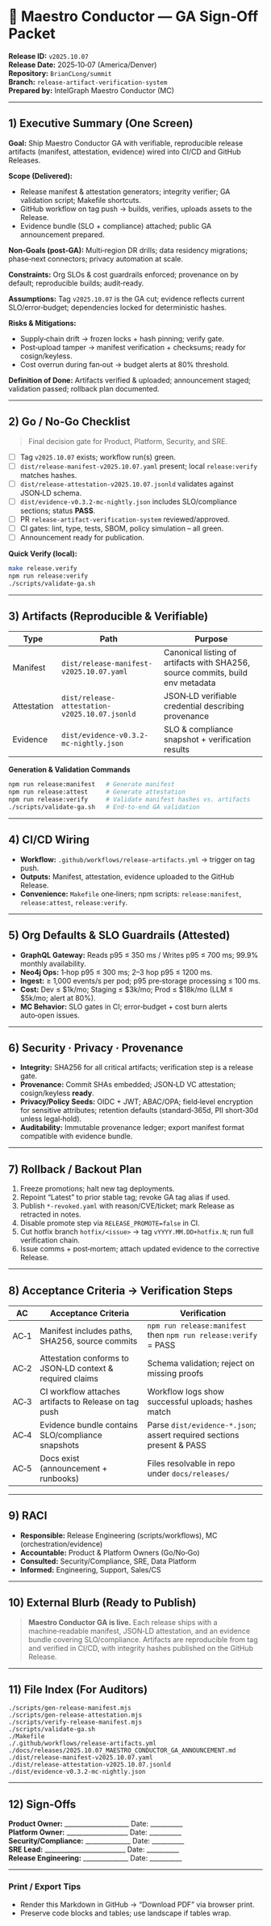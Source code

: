 # 🎯 Maestro Conductor — GA Sign‑Off Packet

**Release ID:** `v2025.10.07`  
**Release Date:** 2025‑10‑07 (America/Denver)  
**Repository:** `BrianCLong/summit`  
**Branch:** `release-artifact-verification-system`  
**Prepared by:** IntelGraph Maestro Conductor (MC)

---

## 1) Executive Summary (One Screen)
**Goal:** Ship Maestro Conductor GA with verifiable, reproducible release artifacts (manifest, attestation, evidence) wired into CI/CD and GitHub Releases.

**Scope (Delivered):**
- Release manifest & attestation generators; integrity verifier; GA validation script; Makefile shortcuts.
- GitHub workflow on tag push → builds, verifies, uploads assets to the Release.
- Evidence bundle (SLO + compliance) attached; public GA announcement prepared.

**Non‑Goals (post‑GA):** Multi‑region DR drills; data residency migrations; phase‑next connectors; privacy automation at scale.

**Constraints:** Org SLOs & cost guardrails enforced; provenance on by default; reproducible builds; audit‑ready.

**Assumptions:** Tag `v2025.10.07` is the GA cut; evidence reflects current SLO/error‑budget; dependencies locked for deterministic hashes.

**Risks & Mitigations:**
- Supply‑chain drift → frozen locks + hash pinning; verify gate.
- Post‑upload tamper → manifest verification + checksums; ready for cosign/keyless.
- Cost overrun during fan‑out → budget alerts at 80% threshold.

**Definition of Done:** Artifacts verified & uploaded; announcement staged; validation passed; rollback plan documented.

---

## 2) Go / No‑Go Checklist
> Final decision gate for Product, Platform, Security, and SRE.

- [ ] Tag `v2025.10.07` exists; workflow run(s) green.
- [ ] `dist/release-manifest-v2025.10.07.yaml` present; local `release:verify` matches hashes.
- [ ] `dist/release-attestation-v2025.10.07.jsonld` validates against JSON‑LD schema.
- [ ] `dist/evidence-v0.3.2-mc-nightly.json` includes SLO/compliance sections; status **PASS**.
- [ ] PR `release-artifact-verification-system` reviewed/approved.
- [ ] CI gates: lint, type, tests, SBOM, policy simulation – all green.
- [ ] Announcement ready for publication.

**Quick Verify (local):**
```bash
make release.verify
npm run release:verify
./scripts/validate-ga.sh
```

---

## 3) Artifacts (Reproducible & Verifiable)
| Type | Path | Purpose |
|---|---|---|
| Manifest | `dist/release-manifest-v2025.10.07.yaml` | Canonical listing of artifacts with SHA256, source commits, build env metadata |
| Attestation | `dist/release-attestation-v2025.10.07.jsonld` | JSON‑LD verifiable credential describing provenance |
| Evidence | `dist/evidence-v0.3.2-mc-nightly.json` | SLO & compliance snapshot + verification results |

**Generation & Validation Commands**
```bash
npm run release:manifest   # Generate manifest
npm run release:attest     # Generate attestation
npm run release:verify     # Validate manifest hashes vs. artifacts
./scripts/validate-ga.sh   # End‑to‑end GA validation
```

---

## 4) CI/CD Wiring
- **Workflow:** `.github/workflows/release-artifacts.yml` → trigger on tag push.
- **Outputs:** Manifest, attestation, evidence uploaded to the GitHub Release.
- **Convenience:** `Makefile` one‑liners; npm scripts: `release:manifest`, `release:attest`, `release:verify`.

---

## 5) Org Defaults & SLO Guardrails (Attested)
- **GraphQL Gateway:** Reads p95 ≤ 350 ms / Writes p95 ≤ 700 ms; 99.9% monthly availability.
- **Neo4j Ops:** 1‑hop p95 ≤ 300 ms; 2–3 hop p95 ≤ 1200 ms.
- **Ingest:** ≥ 1,000 events/s per pod; p95 pre‑storage processing ≤ 100 ms.
- **Cost:** Dev ≤ $1k/mo; Staging ≤ $3k/mo; Prod ≤ $18k/mo (LLM ≤ $5k/mo; alert at 80%).
- **MC Behavior:** SLO gates in CI; error‑budget + cost burn alerts auto‑open issues.

---

## 6) Security · Privacy · Provenance
- **Integrity:** SHA256 for all critical artifacts; verification step is a release gate.
- **Provenance:** Commit SHAs embedded; JSON‑LD VC attestation; cosign/keyless **ready**.
- **Privacy/Policy Seeds:** OIDC + JWT; ABAC/OPA; field‑level encryption for sensitive attributes; retention defaults (standard‑365d, PII short‑30d unless legal‑hold).
- **Auditability:** Immutable provenance ledger; export manifest format compatible with evidence bundle.

---

## 7) Rollback / Backout Plan
1. Freeze promotions; halt new tag deployments.
2. Repoint “Latest” to prior stable tag; revoke GA tag alias if used.
3. Publish `*-revoked.yaml` with reason/CVE/ticket; mark Release as retracted in notes.
4. Disable promote step via `RELEASE_PROMOTE=false` in CI.
5. Cut hotfix branch `hotfix/<issue>` → tag `vYYYY.MM.DD+hotfix.N`; run full verification chain.
6. Issue comms + post‑mortem; attach updated evidence to the corrective Release.

---

## 8) Acceptance Criteria → Verification Steps
| AC | Acceptance Criteria | Verification |
|---|---|---|
| AC‑1 | Manifest includes paths, SHA256, source commits | `npm run release:manifest` then `npm run release:verify` = PASS |
| AC‑2 | Attestation conforms to JSON‑LD context & required claims | Schema validation; reject on missing proofs |
| AC‑3 | CI workflow attaches artifacts to Release on tag push | Workflow logs show successful uploads; hashes match |
| AC‑4 | Evidence bundle contains SLO/compliance snapshots | Parse `dist/evidence-*.json`; assert required sections present & PASS |
| AC‑5 | Docs exist (announcement + runbooks) | Files resolvable in repo under `docs/releases/` |

---

## 9) RACI
- **Responsible:** Release Engineering (scripts/workflows), MC (orchestration/evidence)
- **Accountable:** Product & Platform Owners (Go/No‑Go)
- **Consulted:** Security/Compliance, SRE, Data Platform
- **Informed:** Engineering, Support, Sales/CS

---

## 10) External Blurb (Ready to Publish)
> **Maestro Conductor GA is live.** Each release ships with a machine‑readable manifest, JSON‑LD attestation, and an evidence bundle covering SLO/compliance. Artifacts are reproducible from tag and verified in CI/CD, with integrity hashes published on the GitHub Release.

---

## 11) File Index (For Auditors)
```
./scripts/gen-release-manifest.mjs
./scripts/gen-release-attestation.mjs
./scripts/verify-release-manifest.mjs
./scripts/validate-ga.sh
./Makefile
./.github/workflows/release-artifacts.yml
./docs/releases/2025.10.07_MAESTRO_CONDUCTOR_GA_ANNOUNCEMENT.md
./dist/release-manifest-v2025.10.07.yaml
./dist/release-attestation-v2025.10.07.jsonld
./dist/evidence-v0.3.2-mc-nightly.json
```

---

## 12) Sign‑Offs
**Product Owner:** ____________________  Date: __________  
**Platform Owner:** ___________________  Date: __________  
**Security/Compliance:** ______________  Date: __________  
**SRE Lead:** _________________________  Date: __________  
**Release Engineering:** ______________  Date: __________

---

### Print / Export Tips
- Render this Markdown in GitHub → “Download PDF” via browser print.
- Preserve code blocks and tables; use landscape if tables wrap.

